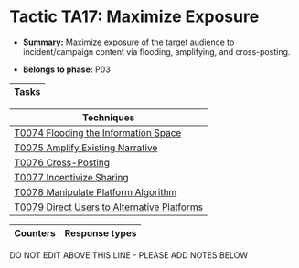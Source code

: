 # Tactic TA17: Maximize Exposure

* **Summary:** Maximize exposure of the target audience to incident/campaign content via flooding, amplifying, and cross-posting.

* **Belongs to phase:** P03



| Tasks |
| ----- |



| Techniques |
| ---------- |
| [T0074 Flooding the Information Space](../generated_pages/techniques/T0074.md) |
| [T0075 Amplify Existing Narrative](../generated_pages/techniques/T0075.md) |
| [T0076 Cross-Posting](../generated_pages/techniques/T0076.md) |
| [T0077 Incentivize Sharing](../generated_pages/techniques/T0077.md) |
| [T0078 Manipulate Platform Algorithm](../generated_pages/techniques/T0078.md) |
| [T0079 Direct Users to Alternative Platforms](../generated_pages/techniques/T0079.md) |



| Counters | Response types |
| -------- | -------------- |


DO NOT EDIT ABOVE THIS LINE - PLEASE ADD NOTES BELOW
